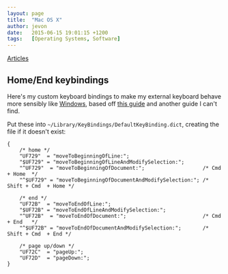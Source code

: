 ```yaml
---
layout: page
title:  "Mac OS X"
author: jevon
date:   2015-06-15 19:01:15 +1200
tags:   [Operating Systems, Software]
---
```


[Articles](Articles.md)

## Home/End keybindings

Here's my custom keyboard bindings to make my external keyboard behave more sensibly like [Windows](Windows.md), based off <a href="http://lifehacker.com/225873/mac-switchers-tip--remap-the-home-and-end-keys">this guide</a> and another guide I can't find. 

Put these into `~/Library/KeyBindings/DefaultKeyBinding.dict`, creating the file if it doesn't exist:

```
{
    /* home */
    "UF729"  = "moveToBeginningOfLine:";
    "$UF729" = "moveToBeginningOfLineAndModifySelection:";
    "^UF729"  = "moveToBeginningOfDocument:";                   /* Cmd  + Home  */  
    "^$UF729" = "moveToBeginningOfDocumentAndModifySelection:"; /* Shift + Cmd  + Home */ 

    /* end */
    "UF72B"  = "moveToEndOfLine:";
    "$UF72B" = "moveToEndOfLineAndModifySelection:";
    "^UF72B"  = "moveToEndOfDocument:";                         /* Cmd  + End   */
    "^$UF72B" = "moveToEndOfDocumentAndModifySelection:";       /* Shift + Cmd  + End */

    /* page up/down */
    "UF72C"  = "pageUp:";
    "UF72D"  = "pageDown:";
}
```
